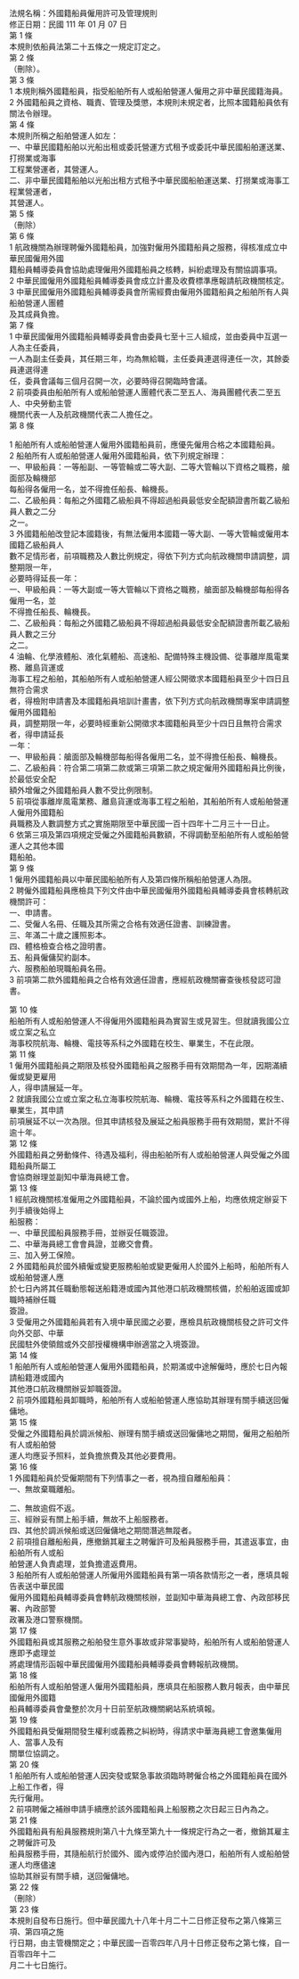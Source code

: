 法規名稱：外國籍船員僱用許可及管理規則  
修正日期：民國 111 年 01 月 07 日  
第 1 條  
本規則依船員法第二十五條之一規定訂定之。  
第 2 條  
（刪除）。  
第 3 條  
1 本規則稱外國籍船員，指受船舶所有人或船舶營運人僱用之非中華民國籍海員。  
2 外國籍船員之資格、職責、管理及獎懲，本規則未規定者，比照本國籍船員依有關法令辦理。  
第 4 條  
本規則所稱之船舶營運人如左：  
一、中華民國籍船舶以光船出租或委託營運方式租予或委託中華民國船舶運送業、打撈業或海事  
工程業營運者，其營運人。  
二、非中華民國籍船舶以光船出租方式租予中華民國船舶運送業、打撈業或海事工程業營運者，  
其營運人。  
第 5 條  
（刪除）  
第 6 條  
1 航政機關為辦理聘僱外國籍船員，加強對僱用外國籍船員之服務，得核准成立中華民國僱用外國  
籍船員輔導委員會協助處理僱用外國籍船員之核轉，糾紛處理及有關協調事項。  
2 中華民國僱用外國籍船員輔導委員會成立計畫及收費標準應報請航政機關核定。  
3 中華民國僱用外國籍船員輔導委員會所需經費由僱用外國籍船員之船舶所有人與船舶營運人團體  
及其成員負擔。  
第 7 條  
1 中華民國僱用外國籍船員輔導委員會由委員七至十三人組成，並由委員中互選一人為主任委員，  
一人為副主任委員，其任期三年，均為無給職，主任委員連選得連任一次，其餘委員連選得連  
任，委員會議每三個月召開一次，必要時得召開臨時會議。  
2 前項委員由船舶所有人或船舶營運人團體代表二至五人、海員團體代表二至五人、中央勞動主管  
機關代表一人及航政機關代表二人擔任之。  
第 8 條  


1 船舶所有人或船舶營運人僱用外國籍船員前，應優先僱用合格之本國籍船員。  
2 船舶所有人或船舶營運人僱用外國籍船員，依下列規定辦理：  
一、甲級船員：一等船副、一等管輪或二等大副、二等大管輪以下資格之職務，艙面部及輪機部  
每船得各僱用一名，並不得擔任船長、輪機長。  
二、乙級船員：每船之外國籍乙級船員不得超過船員最低安全配額證書所載乙級船員人數之二分  
之一。  
3 外國籍船舶改登記本國籍後，有無法僱用本國籍一等大副、一等大管輪或僱用本國籍乙級船員人  
數不足情形者，前項職務及人數比例規定，得依下列方式向航政機關申請調整，調整期限一年，  
必要時得延長一年：  
一、甲級船員：一等大副或一等大管輪以下資格之職務，艙面部及輪機部每船得各僱用一名，並  
不得擔任船長、輪機長。  
二、乙級船員：每船之外國籍乙級船員不得超過船員最低安全配額證書所載乙級船員人數之三分  
之二。  
4 油輪、化學液體船、液化氣體船、高速船、配備特殊主機設備、從事離岸風電業務、離島貨運或  
海事工程之船舶，其船舶所有人或船舶營運人經公開徵求本國籍船員至少十四日且無符合需求  
者，得檢附申請書及本國籍船員培訓計畫書，依下列方式向航政機關專案申請調整僱用外國籍船  
員，調整期限一年，必要時經重新公開徵求本國籍船員至少十四日且無符合需求者，得申請延長  
一年：  
一、甲級船員：艙面部及輪機部每船得各僱用二名，並不得擔任船長、輪機長。  
二、乙級船員：符合第二項第二款或第三項第二款之規定僱用外國籍船員比例後，於最低安全配  
額外增僱之外國籍船員人數不受比例限制。  
5 前項從事離岸風電業務、離島貨運或海事工程之船舶，其船舶所有人或船舶營運人僱用外國籍船  
員職務及人數調整方式之實施期限至中華民國一百十四年十二月三十一日止。  
6 依第三項及第四項規定受僱之外國籍船員數額，不得調動至船舶所有人或船舶營運人之其他本國  
籍船舶。  
第 9 條  
1 僱用外國籍船員以中華民國船舶所有人及第四條所稱船舶營運人為限。  
2 聘僱外國籍船員應檢具下列文件由中華民國僱用外國籍船員輔導委員會核轉航政機關許可：  
一、申請書。  
二、受僱人名冊、任職及其所需之合格有效適任證書、訓練證書。  
三、年滿二十歲之護照影本。  
四、體格檢查合格之證明書。  
五、船員僱傭契約副本。  
六、服務船舶現職船員名冊。  
3 前項第二款外國籍船員之合格有效適任證書，應經航政機關審查後核發認可證書。  


第 10 條  
船舶所有人或船舶營運人不得僱用外國籍船員為實習生或見習生。但就讀我國公立或立案之私立  
海事校院航海、輪機、電技等系科之外國籍在校生、畢業生，不在此限。  
第 11 條  
1 僱用外國籍船員之期限及核發外國籍船員之服務手冊有效期間為一年，因期滿續僱或變更雇用  
人，得申請展延一年。  
2 就讀我國公立或立案之私立海事校院航海、輪機、電技等系科之外國籍在校生、畢業生，其申請  
前項展延不以一次為限。但其申請核發及展延之船員服務手冊有效期間，累計不得逾十年。  
第 12 條  
外國籍船員之勞動條件、待遇及福利，得由船舶所有人或船舶營運人與受僱之外國籍船員所屬工  
會協商辦理並副知中華海員總工會。  
第 13 條  
1 經航政機關核准僱用之外國籍船員，不論於國內或國外上船，均應依規定辦妥下列手續後始得上  
船服務：  
一、中華民國船員服務手冊，並辦妥任職簽證。  
二、中華海員總工會會員證，並繳交會費。  
三、加入勞工保險。  
2 外國籍船員於國外續僱或變更服務船舶或變更僱用人於國外上船時，船舶所有人或船舶營運人應  
於七日內將其任職動態報送船籍港或國內其他港口航政機關核備，於船舶返國或卸職時補辦任職  
簽證。  
3 受僱用之外國籍船員若有入境中華民國之必要，應檢具航政機關核發之許可文件向外交部、中華  
民國駐外使領館或外交部授權機構申辦適當之入境簽證。  
第 14 條  
1 船舶所有人或船舶營運人僱用外國籍船員，於期滿或中途解僱時，應於七日內報請船籍港或國內  
其他港口航政機關辦妥卸職簽證。  
2 前項外國籍船員卸職時，船舶所有人或船舶營運人應協助其辦理有關手續送回僱傭地。  
第 15 條  
受僱之外國籍船員於調派候船、辦理有關手續或送回僱傭地之期間，僱用之船舶所有人或船舶營  
運人均應妥予照料，並負擔旅費及其他必要費用。  
第 16 條  
1 外國籍船員於受僱期間有下列情事之一者，視為擅自離船船員：  
一、無故棄職離船。  


二、無故逾假不返。  
三、經辦妥有關上船手續，無故不上船服務者。  
四、其他於調派候船或送回僱傭地之期間潛逃無蹤者。  
2 前項擅自離船船員，應撤銷其雇主之聘僱許可及船員服務手冊，其遣返事宜，由船舶所有人或船  
舶營運人負責處理，並負擔遣返費用。  
3 船舶所有人或船舶營運人所僱用外國籍船員有第一項各款情形之一者，應填具報告表送中華民國  
僱用外國籍船員輔導委員會轉航政機關核辦，並副知中華海員總工會、內政部移民署、內政部警  
政署及港口警察機關。  
第 17 條  
外國籍船員或其服務之船舶發生意外事故或非常事變時，船舶所有人或船舶營運人應即予處理並  
將處理情形函報中華民國僱用外國籍船員輔導委員會轉報航政機關。  
第 18 條  
船舶所有人或船舶營運人僱用外國籍船員，應填具在船服務人數月報表，由中華民國僱用外國籍  
船員輔導委員會彙整於次月十日前至航政機關網站系統填報。  
第 19 條  
外國籍船員受僱期間發生權利或義務之糾紛時，得請求中華海員總工會邀集僱用人、當事人及有  
關單位協調之。  
第 20 條  
1 船舶所有人或船舶營運人因突發或緊急事故須臨時聘僱合格之外國籍船員在國外上船工作者，得  
先行僱用。  
2 前項聘僱之補辦申請手續應於該外國籍船員上船服務之次日起三日內為之。  
第 21 條  
外國籍船員有船員服務規則第八十九條至第九十一條規定行為之一者，撤銷其雇主之聘僱許可及  
船員服務手冊，其隨船航行於國外、國內或停泊於國內港口，船舶所有人或船舶營運人均應儘速  
協助其辦妥有關手續，送回僱傭地。  
第 22 條  
（刪除）  
第 23 條  
本規則自發布日施行。但中華民國九十八年十月二十二日修正發布之第八條第三項、第四項之施  
行日期，由主管機關定之；中華民國一百零四年八月十日修正發布之第七條，自一百零四年十二  
月二十七日施行。  


